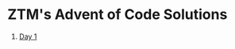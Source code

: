# ZTM's Advent of Code Solutions

1. [Day 1](https://github.com/shubham-kumar10/aoc/blob/master/src/Day1.java) 
